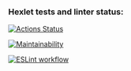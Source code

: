 ### Hexlet tests and linter status:
[![Actions Status](https://github.com/Nikitoring/backend-project-lvl1/workflows/hexlet-check/badge.svg)](https://github.com/Nikitoring/backend-project-lvl1/actions)

[![Maintainability](https://api.codeclimate.com/v1/badges/a99a88d28ad37a79dbf6/maintainability)](https://codeclimate.com/github/codeclimate/codeclimate/maintainability)

[![ESLint workflow](https://github.com/Nikitoring/backend-project-lvl1/workflows/linter-check/badge.svg)](https://github.com/Nikitoring/backend-project-lvl1/actions)
